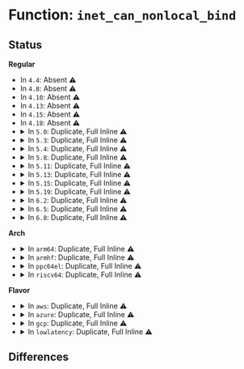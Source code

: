# Function: <code>inet_can_nonlocal_bind</code>

## Status
<b>Regular</b>
<ul>
<li>
In <code>4.4</code>: Absent ⚠️
</li>
<li>
In <code>4.8</code>: Absent ⚠️
</li>
<li>
In <code>4.10</code>: Absent ⚠️
</li>
<li>
In <code>4.13</code>: Absent ⚠️
</li>
<li>
In <code>4.15</code>: Absent ⚠️
</li>
<li>
In <code>4.18</code>: Absent ⚠️
</li>
<li>
<details>
<summary>In <code>5.0</code>: Duplicate, Full Inline ⚠️</summary>

**Collision:** Static Duplication

**Inline:** Full

**Transformation:** False

**Instances:**

```
In net/ipv4/af_inet.c (ffffffff8195a732)
Location: include/net/inet_sock.h:378
Inline: True
Inline callers:
  - net/ipv4/af_inet.c:__inet_bind
```
```
In net/ipv4/ping.c (ffffffff8196a942)
Location: include/net/inet_sock.h:378
Inline: True
Inline callers:
  - net/ipv4/ping.c:ping_bind
```
```
In net/ipv6/af_inet6.c (ffffffff81993750)
Location: include/net/inet_sock.h:378
Inline: True
Inline callers:
  - net/ipv6/af_inet6.c:__inet6_bind
```
</details>
</li>
<li>
<details>
<summary>In <code>5.3</code>: Duplicate, Full Inline ⚠️</summary>

**Collision:** Static Duplication

**Inline:** Full

**Transformation:** False

**Instances:**

```
In net/ipv4/af_inet.c (ffffffff819bf2f2)
Location: include/net/inet_sock.h:374
Inline: True
Inline callers:
  - net/ipv4/af_inet.c:__inet_bind
```
```
In net/ipv4/ping.c (ffffffff819d1635)
Location: include/net/inet_sock.h:374
Inline: True
Inline callers:
  - net/ipv4/ping.c:ping_bind
```
```
In net/ipv6/af_inet6.c (ffffffff819ff1ed)
Location: include/net/inet_sock.h:374
Inline: True
Inline callers:
  - net/ipv6/af_inet6.c:__inet6_bind
```
</details>
</li>
<li>
<details>
<summary>In <code>5.4</code>: Duplicate, Full Inline ⚠️</summary>

**Collision:** Static Duplication

**Inline:** Full

**Transformation:** False

**Instances:**

```
In net/ipv4/af_inet.c (ffffffff819f5f32)
Location: include/net/inet_sock.h:375
Inline: True
Inline callers:
  - net/ipv4/af_inet.c:__inet_bind
```
```
In net/ipv4/ping.c (ffffffff81a08195)
Location: include/net/inet_sock.h:375
Inline: True
Inline callers:
  - net/ipv4/ping.c:ping_bind
```
```
In net/ipv6/af_inet6.c (ffffffff81a35ded)
Location: include/net/inet_sock.h:375
Inline: True
Inline callers:
  - net/ipv6/af_inet6.c:__inet6_bind
```
</details>
</li>
<li>
<details>
<summary>In <code>5.8</code>: Duplicate, Full Inline ⚠️</summary>

**Collision:** Static Duplication

**Inline:** Full

**Transformation:** False

**Instances:**

```
In net/ipv4/af_inet.c (ffffffff81ae441f)
Location: include/net/inet_sock.h:375
Inline: True
Inline callers:
  - net/ipv4/af_inet.c:__inet_bind
```
```
In net/ipv4/ping.c (ffffffff81af6a36)
Location: include/net/inet_sock.h:375
Inline: True
Inline callers:
  - net/ipv4/ping.c:ping_check_bind_addr
```
```
In net/ipv6/af_inet6.c (ffffffff81b2aec8)
Location: include/net/inet_sock.h:375
Inline: True
Inline callers:
  - net/ipv6/af_inet6.c:__inet6_bind
```
</details>
</li>
<li>
<details>
<summary>In <code>5.11</code>: Duplicate, Full Inline ⚠️</summary>

**Collision:** Static Duplication

**Inline:** Full

**Transformation:** False

**Instances:**

```
In net/ipv4/af_inet.c (ffffffff81af134f)
Location: include/net/inet_sock.h:369
Inline: True
Inline callers:
  - net/ipv4/af_inet.c:__inet_bind
```
```
In net/ipv4/ping.c (ffffffff81b038ae)
Location: include/net/inet_sock.h:369
Inline: True
Inline callers:
  - net/ipv4/ping.c:ping_check_bind_addr
```
```
In net/ipv6/af_inet6.c (ffffffff81b39884)
Location: include/net/inet_sock.h:369
Inline: True
Inline callers:
  - net/ipv6/af_inet6.c:__inet6_bind
```
</details>
</li>
<li>
<details>
<summary>In <code>5.13</code>: Duplicate, Full Inline ⚠️</summary>

**Collision:** Static Duplication

**Inline:** Full

**Transformation:** False

**Instances:**

```
In net/ipv4/af_inet.c (ffffffff81adcb0e)
Location: include/net/inet_sock.h:369
Inline: True
Inline callers:
  - net/ipv4/af_inet.c:__inet_bind
```
```
In net/ipv4/ping.c (ffffffff81aef0f5)
Location: include/net/inet_sock.h:369
Inline: True
Inline callers:
  - net/ipv4/ping.c:ping_check_bind_addr
```
```
In net/ipv6/af_inet6.c (ffffffff81b27560)
Location: include/net/inet_sock.h:369
Inline: True
Inline callers:
  - net/ipv6/af_inet6.c:__inet6_bind
```
</details>
</li>
<li>
<details>
<summary>In <code>5.15</code>: Duplicate, Full Inline ⚠️</summary>

**Collision:** Static Duplication

**Inline:** Full

**Transformation:** False

**Instances:**

```
In net/ipv4/af_inet.c (ffffffff81b9befe)
Location: include/net/inet_sock.h:368
Inline: True
Inline callers:
  - net/ipv4/af_inet.c:__inet_bind
```
```
In net/ipv4/ping.c (ffffffff81baf4c2)
Location: include/net/inet_sock.h:368
Inline: True
Inline callers:
  - net/ipv4/ping.c:ping_check_bind_addr
```
```
In net/ipv6/af_inet6.c (ffffffff81bed49a)
Location: include/net/inet_sock.h:368
Inline: True
Inline callers:
  - net/ipv6/af_inet6.c:__inet6_bind
```
</details>
</li>
<li>
<details>
<summary>In <code>5.19</code>: Duplicate, Full Inline ⚠️</summary>

**Collision:** Static Duplication

**Inline:** Full

**Transformation:** False

**Instances:**

```
In net/ipv4/raw.c (ffffffff81d15d54)
Location: include/net/inet_sock.h:386
Inline: True
Inline callers:
  - net/ipv4/raw.c:raw_bind
```
```
In net/ipv4/af_inet.c (ffffffff81d2de23)
Location: include/net/inet_sock.h:386
Inline: True
Inline callers:
  - net/ipv4/af_inet.c:__inet_bind
```
```
In net/ipv4/ping.c (ffffffff81d42863)
Location: include/net/inet_sock.h:386
Inline: True
Inline callers:
  - net/ipv4/ping.c:ping_check_bind_addr
```
```
In net/ipv6/af_inet6.c (ffffffff81d8598b)
Location: include/net/inet_sock.h:386
Inline: True
Inline callers:
  - net/ipv6/af_inet6.c:__inet6_bind
```
</details>
</li>
<li>
<details>
<summary>In <code>6.2</code>: Duplicate, Full Inline ⚠️</summary>

**Collision:** Static Duplication

**Inline:** Full

**Transformation:** False

**Instances:**

```
In net/ipv4/raw.c (ffffffff81edc194)
Location: include/net/inet_sock.h:386
Inline: True
Inline callers:
  - net/ipv4/raw.c:raw_bind
```
```
In net/ipv4/af_inet.c (ffffffff81ef5d53)
Location: include/net/inet_sock.h:386
Inline: True
Inline callers:
  - net/ipv4/af_inet.c:__inet_bind
```
```
In net/ipv4/ping.c (ffffffff81f0b713)
Location: include/net/inet_sock.h:386
Inline: True
Inline callers:
  - net/ipv4/ping.c:ping_check_bind_addr
```
```
In net/ipv6/af_inet6.c (ffffffff81f5346c)
Location: include/net/inet_sock.h:386
Inline: True
Inline callers:
  - net/ipv6/af_inet6.c:__inet6_bind
```
</details>
</li>
<li>
<details>
<summary>In <code>6.5</code>: Duplicate, Full Inline ⚠️</summary>

**Collision:** Static Duplication

**Inline:** Full

**Transformation:** False

**Instances:**

```
In net/ipv4/raw.c (ffffffff81f3b224)
Location: include/net/inet_sock.h:388
Inline: True
Inline callers:
  - net/ipv4/raw.c:raw_bind
```
```
In net/ipv4/af_inet.c (ffffffff81f555b3)
Location: include/net/inet_sock.h:388
Inline: True
Inline callers:
  - net/ipv4/af_inet.c:__inet_bind
```
```
In net/ipv4/ping.c (ffffffff81f6b2f3)
Location: include/net/inet_sock.h:388
Inline: True
Inline callers:
  - net/ipv4/ping.c:ping_check_bind_addr
```
```
In net/ipv6/af_inet6.c (ffffffff81fb2e90)
Location: include/net/inet_sock.h:388
Inline: True
Inline callers:
  - net/ipv6/af_inet6.c:__inet6_bind
```
</details>
</li>
<li>
<details>
<summary>In <code>6.8</code>: Duplicate, Full Inline ⚠️</summary>

**Collision:** Static Duplication

**Inline:** Full

**Transformation:** False

**Instances:**

```
In net/ipv4/raw.c (ffffffff82001334)
Location: include/net/inet_sock.h:420
Inline: True
Inline callers:
  - net/ipv4/raw.c:raw_bind
```
```
In net/ipv4/af_inet.c (ffffffff8201ba0c)
Location: include/net/inet_sock.h:420
Inline: True
Inline callers:
  - net/ipv4/af_inet.c:__inet_bind
```
```
In net/ipv4/ping.c (ffffffff82031de8)
Location: include/net/inet_sock.h:420
Inline: True
Inline callers:
  - net/ipv4/ping.c:ping_check_bind_addr
```
```
In net/ipv6/af_inet6.c (ffffffff82080676)
Location: include/net/inet_sock.h:420
Inline: True
Inline callers:
  - net/ipv6/af_inet6.c:__inet6_bind
```
</details>
</li>
</ul>
<b>Arch</b>
<ul>
<li>
<details>
<summary>In <code>arm64</code>: Duplicate, Full Inline ⚠️</summary>

**Collision:** Static Duplication

**Inline:** Full

**Transformation:** False

**Instances:**

```
In net/ipv4/af_inet.c (ffff800010cac818)
Location: include/net/inet_sock.h:375
Inline: True
Inline callers:
  - net/ipv4/af_inet.c:__inet_bind
```
```
In net/ipv4/ping.c (ffff800010cc1390)
Location: include/net/inet_sock.h:375
Inline: True
Inline callers:
  - net/ipv4/ping.c:ping_bind
```
```
In net/ipv6/af_inet6.c (ffff800010cf68ac)
Location: include/net/inet_sock.h:375
Inline: True
Inline callers:
  - net/ipv6/af_inet6.c:__inet6_bind
```
</details>
</li>
<li>
<details>
<summary>In <code>armhf</code>: Duplicate, Full Inline ⚠️</summary>

**Collision:** Static Duplication

**Inline:** Full

**Transformation:** False

**Instances:**

```
In net/ipv4/af_inet.c (c0db8de4)
Location: include/net/inet_sock.h:375
Inline: True
Inline callers:
  - net/ipv4/af_inet.c:__inet_bind
```
```
In net/ipv4/ping.c (c0dcd144)
Location: include/net/inet_sock.h:375
Inline: True
Inline callers:
  - net/ipv4/ping.c:ping_bind
```
```
In net/ipv6/af_inet6.c (c0dfd280)
Location: include/net/inet_sock.h:375
Inline: True
Inline callers:
  - net/ipv6/af_inet6.c:__inet6_bind
```
</details>
</li>
<li>
<details>
<summary>In <code>ppc64el</code>: Duplicate, Full Inline ⚠️</summary>

**Collision:** Static Duplication

**Inline:** Full

**Transformation:** False

**Instances:**

```
In net/ipv4/af_inet.c (c000000000dc26b4)
Location: include/net/inet_sock.h:375
Inline: True
Inline callers:
  - net/ipv4/af_inet.c:__inet_bind
```
```
In net/ipv4/ping.c (c000000000ddc708)
Location: include/net/inet_sock.h:375
Inline: True
Inline callers:
  - net/ipv4/ping.c:ping_bind
```
```
In net/ipv6/af_inet6.c (c000000000e1ce94)
Location: include/net/inet_sock.h:375
Inline: True
Inline callers:
  - net/ipv6/af_inet6.c:__inet6_bind
```
</details>
</li>
<li>
<details>
<summary>In <code>riscv64</code>: Duplicate, Full Inline ⚠️</summary>

**Collision:** Static Duplication

**Inline:** Full

**Transformation:** False

**Instances:**

```
In net/ipv4/af_inet.c (ffffffe000806780)
Location: include/net/inet_sock.h:375
Inline: True
Inline callers:
  - net/ipv4/af_inet.c:__inet_bind
```
```
In net/ipv4/ping.c (ffffffe0008163a2)
Location: include/net/inet_sock.h:375
Inline: True
Inline callers:
  - net/ipv4/ping.c:ping_bind
```
```
In net/ipv6/af_inet6.c (ffffffe000841f50)
Location: include/net/inet_sock.h:375
Inline: True
Inline callers:
  - net/ipv6/af_inet6.c:__inet6_bind
```
</details>
</li>
</ul>
<b>Flavor</b>
<ul>
<li>
<details>
<summary>In <code>aws</code>: Duplicate, Full Inline ⚠️</summary>

**Collision:** Static Duplication

**Inline:** Full

**Transformation:** False

**Instances:**

```
In net/ipv4/af_inet.c (ffffffff81995cd2)
Location: include/net/inet_sock.h:375
Inline: True
Inline callers:
  - net/ipv4/af_inet.c:__inet_bind
```
```
In net/ipv4/ping.c (ffffffff819a7f35)
Location: include/net/inet_sock.h:375
Inline: True
Inline callers:
  - net/ipv4/ping.c:ping_bind
```
```
In net/ipv6/af_inet6.c (ffffffff819d547d)
Location: include/net/inet_sock.h:375
Inline: True
Inline callers:
  - net/ipv6/af_inet6.c:__inet6_bind
```
</details>
</li>
<li>
<details>
<summary>In <code>azure</code>: Duplicate, Full Inline ⚠️</summary>

**Collision:** Static Duplication

**Inline:** Full

**Transformation:** False

**Instances:**

```
In net/ipv4/af_inet.c (ffffffff8194f792)
Location: include/net/inet_sock.h:375
Inline: True
Inline callers:
  - net/ipv4/af_inet.c:__inet_bind
```
```
In net/ipv4/ping.c (ffffffff819619f5)
Location: include/net/inet_sock.h:375
Inline: True
Inline callers:
  - net/ipv4/ping.c:ping_bind
```
```
In net/ipv6/af_inet6.c (ffffffff8199223d)
Location: include/net/inet_sock.h:375
Inline: True
Inline callers:
  - net/ipv6/af_inet6.c:__inet6_bind
```
</details>
</li>
<li>
<details>
<summary>In <code>gcp</code>: Duplicate, Full Inline ⚠️</summary>

**Collision:** Static Duplication

**Inline:** Full

**Transformation:** False

**Instances:**

```
In net/ipv4/af_inet.c (ffffffff81a00572)
Location: include/net/inet_sock.h:375
Inline: True
Inline callers:
  - net/ipv4/af_inet.c:__inet_bind
```
```
In net/ipv4/ping.c (ffffffff81a127d5)
Location: include/net/inet_sock.h:375
Inline: True
Inline callers:
  - net/ipv4/ping.c:ping_bind
```
```
In net/ipv6/af_inet6.c (ffffffff81a3fefd)
Location: include/net/inet_sock.h:375
Inline: True
Inline callers:
  - net/ipv6/af_inet6.c:__inet6_bind
```
</details>
</li>
<li>
<details>
<summary>In <code>lowlatency</code>: Duplicate, Full Inline ⚠️</summary>

**Collision:** Static Duplication

**Inline:** Full

**Transformation:** False

**Instances:**

```
In net/ipv4/af_inet.c (ffffffff81a0aa32)
Location: include/net/inet_sock.h:375
Inline: True
Inline callers:
  - net/ipv4/af_inet.c:__inet_bind
```
```
In net/ipv4/ping.c (ffffffff81a1d199)
Location: include/net/inet_sock.h:375
Inline: True
Inline callers:
  - net/ipv4/ping.c:ping_bind
```
```
In net/ipv6/af_inet6.c (ffffffff81a4ba63)
Location: include/net/inet_sock.h:375
Inline: True
Inline callers:
  - net/ipv6/af_inet6.c:__inet6_bind
```
</details>
</li>
</ul>

## Differences
